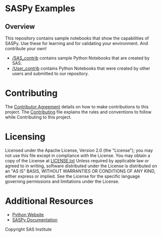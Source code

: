 # SASPy Examples
## Overview
This repository contains sample notebooks that show the capabilities of SASPy.  Use these for learning and for validating your environment.  And contribute your own!
- [/SAS_contrib](https://github.com/sassoftware/saspy-examples/tree/master/SAS_contrib) contains sample Python Notebooks that are created by SAS. 
- [/User_contrib](https://github.com/sassoftware/saspy-examples/tree/master/User_contrib) contains Python Notebooks that were created by other users and submitted to our repository. 

# Contributing
The [Contributor Agreement](https://github.com/sassoftware/saspy/blob/master/ContributorAgreement.txt) details on how to make contributions to this project. The [Contributing](https://github.com/sassoftware/saspy/blob/master/CONTRIBUTING.md) file explains the rules and conventions to follow while Contributing to this project. 

# Licensing
Licensed under the Apache License, Version 2.0 (the "License"); you may not use this file except in compliance with the License. You may obtain a copy of the License at [LICENSE.txt](https://github.com/sassoftware/saspy-examples/blob/master/LICENSE)
Unless required by applicable law or agreed to in writing, software distributed under the License is distributed on an "AS IS" BASIS, WITHOUT WARRANTIES OR CONDITIONS OF ANY KIND, either express or implied. See the License for the specific language governing permissions and limitations under the License.

# Additional Resources
- [Python Website](http://www.python.org/) 
- [SASPy Documentation](https://sassoftware.github.io/saspy/)



Copyright SAS Institute
